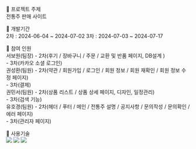 📌 프로젝트 주제 <br>
전통주 판매 사이트

📌 개발기간 <br>
2차 : 2024-06-04 ~ 2024-07-02
3차 : 2024-07-03 ~ 2024-07-17

📌 참여 인원<br>
서보원(팀장) - 2차(후기 / 장바구니 / 주문 / 교환 및 반품 페이지, DB설계 ) <br>
            - 3차(카카오 소셜 로그인) <br>
권성환(팀원) - 2차(약관 / 회원가입 / 로그인 / 회원 정보 / 회원 재확인 / 회원 정보 수정 페이지) <br>
            - 3차(결제) <br>
권민서(팀원) - 2차(상품 리스트 / 상품 상세 페이지, 디자인, 일정관리) <br>
            - 3차(검색 기능) <br>
유호경(팀원) - 2차(헤더 / 푸터 / 메인 / 전통주 설명 / 공지사항 / 문의작성 / 문의확인 / 에러 페이지) <br>
            - 3차(관리자 페이지) <br>

📌 사용기술 <br>
<img src="https://img.shields.io/badge/php-777BB4?style=flat&logo=Conda-Forge&logoColor=white" />
<img src="https://img.shields.io/badge/HTML5-E34F26?style=flat&logo=HTML5&logoColor=white" />
<img src="https://img.shields.io/badge/CSS3-1572B6?style=flat&logo=CSS3&logoColor=white" />
